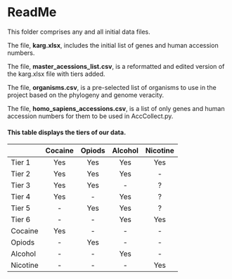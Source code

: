 # ReadMe

This folder comprises any and all initial data files.

The file, **karg.xlsx**, includes the initial list of genes and human accession numbers.

The file, **master_acessions_list.csv**, is a reformatted and edited version of the karg.xlsx file with tiers added.

The file, **organisms.csv**, is a pre-selected list of organisms to use in the project based on the phylogeny and genome veracity.

The file, **homo_sapiens_accessions.csv**, is a list of only genes and human accession numbers for them to be used in AccCollect.py.

#### This table displays the tiers of our data.

|               | Cocaine   | Opiods  | Alcohol   | Nicotine  |
| ------------- |:--------: | :-----: |:---------:|:---------:|
| Tier 1        | Yes       |  Yes    | Yes       | Yes       |
| Tier 2        | Yes       |  Yes    | Yes       | -         |
| Tier 3        | Yes       |  Yes    | -         | ?         |
| Tier 4        | Yes       |  -      | Yes       | ?         |
| Tier 5        | -         |  Yes    | Yes       | ?         |
| Tier 6        | -         |  -      | Yes       | Yes       |
| Cocaine       | Yes       |  -      | -         | -         |
| Opiods        | -         |  Yes    | -         | -         |
| Alcohol       | -         |  -      | Yes       | -         |
| Nicotine      | -         |  -      | -         | Yes       |